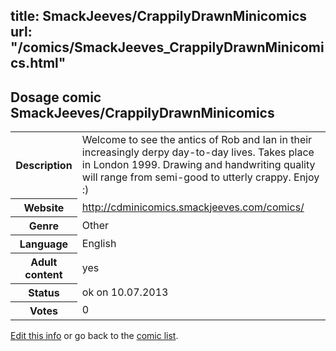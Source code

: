 title: SmackJeeves/CrappilyDrawnMinicomics
url: "/comics/SmackJeeves_CrappilyDrawnMinicomics.html"
---
Dosage comic SmackJeeves/CrappilyDrawnMinicomics
-----------------------------------------

<p id="msg"></p>
<script type="text/javascript">
if (window.location.search === '?edit_info_mail=sent_ok') {
  var elem = document.getElementById("msg");
  elem.innerHTML = 'Edited information sucessfully sent for review, which is usually done daily. Thanks!';
  elem.className = 'ok';
}
</script>
<table class="comicinfo">
<tr>
<th>Description</th><td>Welcome to see the antics of Rob and Ian in their increasingly derpy day-to-day lives. Takes place in London 1999. Drawing and handwriting quality will range from semi-good to utterly crappy. Enjoy :)</td>
</tr>
<tr>
<th>Website</th><td><a href="http://cdminicomics.smackjeeves.com/comics/">http://cdminicomics.smackjeeves.com/comics/</a></td>
</tr>
<tr>
<th>Genre</th><td>Other</td>
</tr>
<tr>
<th>Language</th><td>English</td>
</tr>
<tr>
<th>Adult content</th><td>yes</td>
</tr>
<tr>
<th>Status</th><td>ok on 10.07.2013</td>
</tr>
<tr>
<th>Votes</th><td>0</td>
</tr>
</table>

[Edit this info](SmackJeeves_CrappilyDrawnMinicomics_edit.html) or go back to the [comic list](../comic-index.html).
